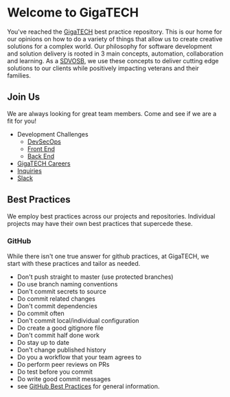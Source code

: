 # Welcome to GigaTECH

You've reached the [GigaTECH](https://gigatech.net) best practice repository. This is our home for our opinions on how to do a variety of things that allow us to create creative solutions for a complex world. Our philosophy for software development and solution delivery is rooted in 3 main concepts, automation, collaboration and learning. As a [SDVOSB](https://www.sba.gov/federal-contracting/contracting-assistance-programs/service-disabled-veteran-owned-small-businesses-program), we use these concepts to deliver cutting edge solutions to our clients while positively impacting veterans and their families.

## Join Us

We are always looking for great team members. Come and see if we are a fit for you!

- Development Challenges
  - [DevSecOps](devsecops.md)
  - [Front End](frontend.md)
  - [Back End](backend.md)
- [GigaTECH Careers](https://gigatech.net/job-openings/)
- [Inquiries](https://gigatech.net/about/join-us/)
- [Slack](https://gigatech-net.slack.com/app_redirect?channel=general)

## Best Practices

We employ best practices across our projects and repositories. Individual projects may have their own best practices that supercede these.

### GitHub

While there isn't one true answer for github practices, at GigaTECH, we start with these practices and tailor as needed.

- Don't push straight to master (use protected branches)
- Do use branch naming conventions
- Don't commit secrets to source
- Do commit related changes
- Don't commit dependencies
- Do commit often
- Don't commit local/individual configuration
- Do create a good gitignore file
- Don't commit half done work
- Do stay up to date
- Don't change published history
- Do you a workflow that your team agrees to
- Do perform peer reviews on PRs
- Do test before you commit
- Do write good commit messages
- see [GitHub Best Practices](https://resources.github.com/videos/github-best-practices/) for general information.

